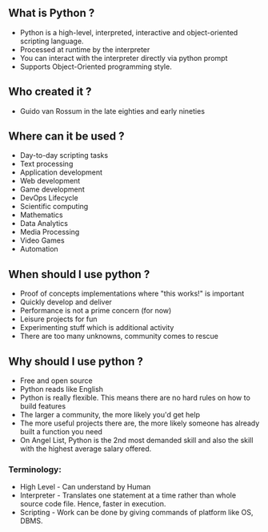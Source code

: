 ## What is Python ?
   * Python is a high-level, interpreted, interactive and object-oriented scripting language.
   * Processed at runtime by the interpreter
   * You can interact with the interpreter directly via python prompt
   * Supports Object-Oriented programming style.

## Who created it ?
   * Guido van Rossum in the late eighties and early nineties

## Where can it be used ?
   * Day-to-day scripting tasks
   * Text processing
   * Application development
   * Web development
   * Game development
   * DevOps Lifecycle
   * Scientific computing
   * Mathematics
   * Data Analytics
   * Media Processing
   * Video Games
   * Automation
    
## When should I use python ?
  * Proof of concepts implementations where "this works!" is important
  * Quickly develop and deliver
  * Performance is not a prime concern (for now)
  * Leisure projects for fun
  * Experimenting stuff which is additional activity
  * There are too many unknowns, community comes to rescue

## Why should I use python ?
  * Free and open source
  * Python reads like English
  * Python is really flexible. This means there are no hard rules on how to build features
  * The larger a community, the more likely you'd get help
  * The more useful projects there are, the more likely someone has already built a function you need
  * On Angel List, Python is the 2nd most demanded skill and also the skill with the highest average salary offered.

### Terminology:
  * High Level - Can understand by Human
  * Interpreter - Translates one statement at a time rather than whole source code file. Hence, faster in execution.
  * Scripting - Work can be done by giving commands of platform like OS, DBMS.
  
